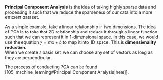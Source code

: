 **Principal Component Analysis** is the idea of taking highly sparse data and processing it such that we reduce the sparseness of our data into a more efficient dataset.

As a simple example, take a linear relationship in two dimensions. The idea of PCA is to take that 2D relationship and reduce it through a linear function such that we can represent it in 1-dimensional space. In this case, we would use the equation $y=mx+b$ to map it into 1D space. This is **dimensionality reduction**.  
When we create a basis set, we can choose any set of vectors as long as they are perpendicular.

The process of conducting PCA can be found [[05_machine_learning#Principal Component Analysis|here]].
